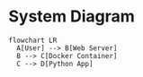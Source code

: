 # System Diagram

```mermaid
flowchart LR
  A[User] --> B[Web Server]
  B --> C[Docker Container]
  C --> D[Python App]
